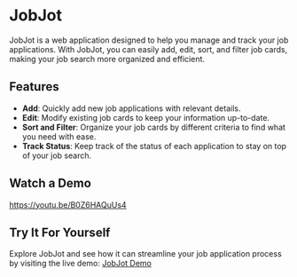# JobJot

JobJot is a web application designed to help you manage and track your job applications. With JobJot, you can easily add, edit, sort, and filter job cards, making your job search more organized and efficient.

## Features

- **Add**: Quickly add new job applications with relevant details.
- **Edit**: Modify existing job cards to keep your information up-to-date.
- **Sort and Filter**: Organize your job cards by different criteria to find what you need with ease.
- **Track Status**: Keep track of the status of each application to stay on top of your job search.

## Watch a Demo

https://youtu.be/B0Z6HAQuUs4

## Try It For Yourself

Explore JobJot and see how it can streamline your job application process by visiting the live demo: [JobJot Demo](https://hebz26.github.io/JobJot/)
